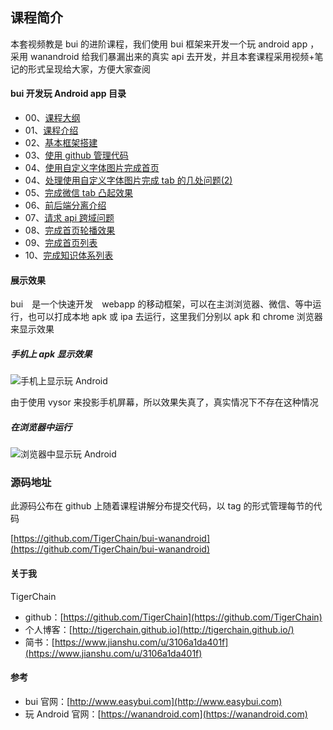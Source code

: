 ## 课程简介
本套视频教是 bui 的进阶课程，我们使用 bui 框架来开发一个玩 android app ，采用 wanandroid 给我们暴漏出来的真实 api 去开发，并且本套课程采用视频+笔记的形式呈现给大家，方便大家查阅

#### bui 开发玩 Android app 目录

* 00、[课程大纲](http://tigerchain.github.io/2019/08/23/bui-wandroid-lessonstruct/)
* 01、[课程介绍](http://tigerchain.github.io/2019/08/23/bui-wanandroid-lessonintroduction/)
* 02、[基本框架搭建](http://tigerchain.github.io/2019/08/23/bui-wanandroid-createframe/)
* 03、[使用 github 管理代码](http://tigerchain.github.io/2019/08/27/bui-wanandroid-pushcodegithub/)
* 04、[使用自定义字体图片完成首页](http://tigerchain.github.io/2019/08/27/bui-wanandroid-customiconfot-tab/)
* 04、[处理使用自定义字体图片完成 tab 的几处问题(2)](http://tigerchain.github.io/2019/08/27/bui-wanandroid-customiconfont-modify/)
* 05、[完成微信 tab 凸起效果](http://tigerchain.github.io/2019/08/28/bui-wanandroid-weixin-tab-hump/)
* 06、[前后端分离介绍](http://tigerchain.github.io/2019/08/29/bui-wanandroid-front-back-end-rep/)
* 07、[请求 api 跨域问题](http://tigerchain.github.io/2019/09/03/bui-wanandroid-corss-domain/)
* 08、[完成首页轮播效果](http://tigerchain.github.io/2019/09/03/bui-wanandroid-home-banner/)
* 09、[完成首页列表](http://tigerchain.github.io/2019/09/03/bui-wanandroid-home-list/)
* 10、[完成知识体系列表](http://tigerchain.github.io/2019/09/03/bui-wanandroid-knowledge-list/)

#### 展示效果

bui　是一个快速开发　webapp 的移动框架，可以在主浏浏览器、微信、等中运行，也可以打成本地 apk 或 ipa 去运行，这里我们分别以 apk 和 chrome 浏览器来显示效果

##### 手机上 apk 显示效果

![手机上显示玩 Android](https://dev.tencent.com/u/TigerChain/p/blog_logo/git/raw/master/bui-wanandroid/imgs/wanandroid-native.gif)

由于使用 vysor 来投影手机屏幕，所以效果失真了，真实情况下不存在这种情况

##### 在浏览器中运行

![浏览器中显示玩 Android](https://dev.tencent.com/u/TigerChain/p/blog_logo/git/raw/master/bui-wanandroid/imgs/wanandroid-web.gif)


### 源码地址

此源码公布在 github 上随着课程讲解分布提交代码，以 tag 的形式管理每节的代码

[https://github.com/TigerChain/bui-wanandroid](https://github.com/TigerChain/bui-wanandroid)


#### 关于我

TigerChain

* github：[https://github.com/TigerChain](https://github.com/TigerChain)
* 个人博客：[http://tigerchain.github.io](http://tigerchain.github.io/)
* 简书：[https://www.jianshu.com/u/3106a1da401f](https://www.jianshu.com/u/3106a1da401f)

#### 参考 

* bui 官网：[http://www.easybui.com](http://www.easybui.com)
* 玩 Android 官网：[https://wanandroid.com](https://wanandroid.com)
